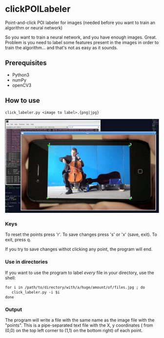 # clickPOILabeler
Point-and-click POI labeler for images (needed before you want to train an algorithm or neural network)

So you want to train a neural network, and you have enough images. Great.
Problem is you need to label some features present in the images in order to train the algorithm... and that's not as easy as it sounds.

## Prerequisites

* Python3
* numPy
* openCV3

## How to use

```{bash}
click_labeler.py <image to label>.{png|jpg}
```

![Just click where you want the feature to label](click_feature.jpg)


### Keys

To reset the points press 'r'.
To save changes press 's' or 'x' (save, exit).
To exit, press q.

If you try to save changes withot clicking any point, the program will end.

### Use in directories

If you want to use the program to label *every* file in your directory, use the shell:

 ```{bash}
 for i in /path/to/directory/with/a/huge/amount/of/files.jpg ; do
    click_labeler.py -i $i
 done
 ```
 
### Output
The program will write a file with the same name as the image file with the "points".
This is a pipe-separated text file with the X, y coordinates ( from (0,0) on the top left corner to (1,1) on the bottom right) of each point.




